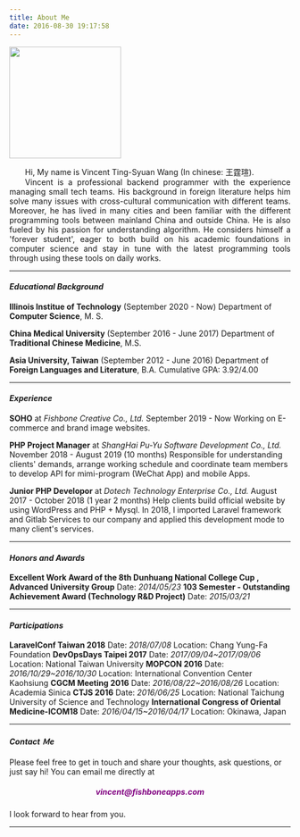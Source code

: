 ```yaml
---
title: About Me
date: 2016-08-30 19:17:58
---
```


<img src="/images/profile.jpeg" width="200">

<p style="text-align: justify;">
&emsp;&emsp;Hi, My name is Vincent Ting-Syuan Wang (In chinese: 王霆瑄).<br/>
&emsp;&emsp;Vincent is a professional backend programmer with the experience managing small tech teams. His background in foreign literature helps him solve many issues with cross-cultural communication with different teams. Moreover, he has lived in many cities and been familiar with the different programming tools between mainland China and outside China. He is also fueled by his passion for understanding algorithm. He considers himself a 'forever student', eager to both build on his academic foundations in computer science and stay in tune with the latest programming tools through using these tools on daily works.
</p>

***

#### _Educational Background_
**Illinois Institue of Technology** (September 2020 - Now)
Department of **Computer Science**, M. S.

**China Medical University** (September 2016 - June 2017)
Department of **Traditional Chinese Medicine**, M.S.

**Asia University, Taiwan** (September 2012 - June 2016)
Department of **Foreign Languages and Literature**, B.A.
Cumulative GPA: 3.92/4.00

***

#### _Experience_
**SOHO** at _Fishbone Creative Co., Ltd._
September 2019 - Now
Working on E-commerce and brand image websites.

**PHP Project Manager** at _ShangHai Pu-Yu Software Development Co., Ltd._
November 2018 - August 2019 (10 months)
Responsible for understanding clients' demands, arrange working schedule and coordinate team members to develop API for mimi-program (WeChat App) and mobile Apps.

**Junior PHP Developor** at _Dotech Technology Enterprise Co., Ltd._
August 2017 - October 2018 (1 year 2 months)
Help clients build official website by using WordPress and PHP + Mysql. In 2018, I imported Laravel framework and Gitlab Services to our company and applied this development mode to many client's services.

***

#### _Honors and Awards_

**Excellent Work Award of the 8th Dunhuang National College Cup , Advanced University Group**
Date: _2014/05/23_
**103 Semester - Outstanding Achievement Award (Technology R&D Project)**
Date: _2015/03/21_

***

#### _Participations_
**LaravelConf Taiwan 2018**
Date: _2018/07/08_
Location: Chang Yung-Fa Foundation
**DevOpsDays Taipei 2017**
Date: _2017/09/04~2017/09/06_
Location: National Taiwan University
**MOPCON 2016**
Date: _2016/10/29~2016/10/30_
Location: International Convention Center Kaohsiung
**CGCM Meeting 2016**
Date: _2016/08/22~2016/08/26_
Location: Academia Sinica
**CTJS 2016**
Date: _2016/06/25_
Location: National Taichung University of Science and Technology
**International Congress of Oriental Medicine-ICOM18**
Date: _2016/04/15~2016/04/17_
Location: Okinawa, Japan

***

#### _Contact Ｍe_

Please feel free to get in touch and share your thoughts, ask questions, or just say hi!
You can email me directly at
<h5 style="text-align: center; color: purple;"> vincent@fishboneapps.com </h5>
I look forward to hear from you.

***
